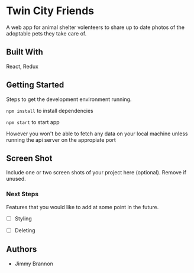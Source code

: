 # Twin City Friends

A web app for animal shelter volenteers to share up to date photos of the adoptable pets they take care of.

## Built With

React, Redux

## Getting Started

Steps to get the development environment running.

`npm install` to install dependencies

`npm start` to start app

However you won't be able to fetch any data on your local machine unless running the api server on the 
appropiate port

## Screen Shot

Include one or two screen shots of your project here (optional). Remove if unused.


### Next Steps

Features that you would like to add at some point in the future.

- [ ] Styling
- [ ] Deleting


## Authors

* Jimmy Brannon
